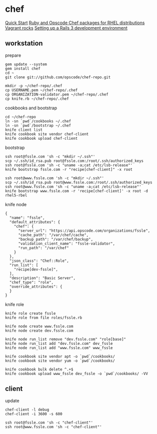 chef
====

[Quick Start](http://wiki.opscode.com/display/chef/Quick+Start)
[Ruby and Opscode Chef packages for RHEL distributions](http://rbel.frameos.org/)
[Vagrant rocks](http://lumberjaph.net/misc/2010/11/22/vagrant-rocks.html)
[Setting up a Rails 3 development environment](http://www.improvingwetware.com/2011/01/13/setting-up-a-rails-3-development-environment)

workstation
----

prepare

    gem update --system
    gem install chef
    cd ~
    git clone git://github.com/opscode/chef-repo.git

    mkdir -p ~/chef-repo/.chef
    cp USERNAME.pem ~/chef-repo/.chef
    cp ORGANIZATION-validator.pem ~/chef-repo/.chef
    cp knife.rb ~/chef-repo/.chef

cookbooks and bootstrap

    cd ~/chef-repo
    ln -sn `pwd`/cookbooks ~/.chef
    ln -sn `pwd`/bootstrap ~/.chef
    knife client list
    knife cookbook site vendor chef-client  
    knife cookbook upload chef-client

bootstrap

    ssh root@fssle.com 'sh -c "mkdir ~/.ssh"'
    scp ~/.ssh/id_rsa.pub root@fssle.com:/root/.ssh/authorized_keys
    ssh root@fssle.com 'sh -c "uname -a;cat /etc/lsb-release"'
    knife bootstrap fssle.com -r "recipe[chef-client]" -x root

    ssh root@www.fssle.com 'sh -c "mkdir ~/.ssh"'
    scp ~/.ssh/id_rsa.pub root@www.fssle.com:/root/.ssh/authorized_keys 
    ssh root@www.fssle.com 'sh -c "uname -a;cat /etc/lsb-release"'
    knife bootstrap www.fssle.com -r 'recipe[chef-client]' -x root -d rhel5-rbel 

knife node

    {
      "name": "fssle",
      "default_attributes": {
        "chef": {
          "server_url": "https://api.opscode.com/organizations/fssle",
          "cache_path": "/var/chef/cache",
          "backup_path": "/var/chef/backup",
          "validation_client_name": "fssle-validator",
          "run_path": "/var/chef"
        }
      },
      "json_class": "Chef::Role",
      "run_list": [
        "recipe[dev-fssle]", 
      ],
      "description": "Basic Server",
      "chef_type": "role",
      "override_attributes": {
      }
    }

knife role

    knife role create fssle
    knife role from file roles/fssle.rb

    knife node create www.fssle.com             
    knife node create dev.fssle.com

    knife node run_list remove "dev.fssle.com" "role[base]"
    knife node run_list add "dev.fssle.com" dev_fssle
    knife node run_list add "www.fssle.com" www_fssle

    knife cookbook site vendor apt -o `pwd`/cookbooks/
    knife cookbook site vendor yum -o `pwd`/cookbooks/ 
              
    knife cookbook bulk delete ^.+$                      
    knife cookbook upload www_fssle dev_fssle -o `pwd`/cookbooks/ -VV

 
client
----

update

    chef-client -l debug
    chef-client -i 3600 -s 600 

    ssh root@fssle.com 'sh -c "chef-client"'
    ssh root@www.fssle.com 'sh -c "chef-client"' 
